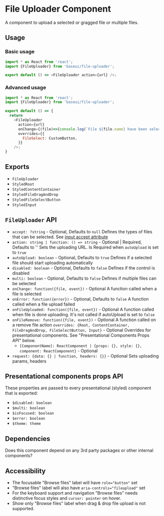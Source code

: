 # File Uploader Component

A component to upload a selected or gragged file or multiple files.

## Usage

### Basic usage

```javascript
import * as React from 'react';
import {FileUploader} from 'baseui/file-uploader';

export default () => <FileUploader action={url} />;
```

### Advanced usage

```javascript
import * as React from 'react';
import {FileUploader} from 'baseui/file-uploader';

export default () => {
  return
    <FileUploader
      action={url}
      onChange={(file)=>{console.log(`File ${file.name} have been selected`)}}
      overrides={{
        FileSelect: CustomButton,
      }}
    />;
}
```

## Exports

* `FileUploader`
* `StyledRoot`
* `StyledContentContainer`
* `StyledFileDragAndDrop`
* `StyledFileSelectButton`
* `StyledInput`

## `FileUploader` API

* `accept: ?string` - Optional, Defaults to `null`
  Defines the types of files that can be selected. See [input accept attribute](https://developer.mozilla.org/en-US/docs/Web/HTML/Element/input#attr-accept)
* `action: string | function: () => string` - Optional | Required, Defaults to ''
  Sets the uploading URL. Is Required when `autoUpload` is set to `true`
* `autoUpload: boolean` - Optional, Defaults to `true`
  Defines if a selected file should start uploading automatically
* `disabled: boolean` - Optional, Defaults to `false`
  Defines if the control is disabled
* `multi: boolean` - Optional, Defaults to `false`
  Defines if multiple files can be selected
* `onChange: function({file, event})` - Optional
  A function called when a file is selected
* `onError: function({error})` - Optional, Defaults to `false`
  A function called when a file upload failed
* `onFileUploaded: function({file, event})` - Optional
  A function called when file is done uploading. It's not called if autoUpload is set to `false`
* `onFileRemove: function({file, event})` - Optional
  A function called on a remove file action
`overrides: {Root, ContentContainer, FileDragAndDrop, FileSelectButton, Input}` - Optional
  Overrides for presentational components. See "Presentational Components Props API" below.
  * `[ComponentName]: ReactComponent | {props: {}, style: {}, component: ReactComponent}` - Optional
* `request: {data: {} | function, headers: {}}` - Optional
  Sets uploading params, headers

## Presentational components props API

These properties are passed to every presentational (styled) component that is exported:

* `$disabled: boolean`
* `$multi: boolean`
* `$isFocused: boolean`
* `$error: boolean`
* `$theme: theme`

## Dependencies

Does this component depend on any 3rd party packages or other internal components?

## Accessibility

* The focusable "Browse files" label will have `role="button"` set
* "Browse files" label will also have `aria-controls="fileupload"` set
* For the keyboard support and navigation "Browse files" needs distinctive focus styles and `cursor: pointer` on hover.
* Show only "Browse files" label when drag & drop file upload is not supported.
